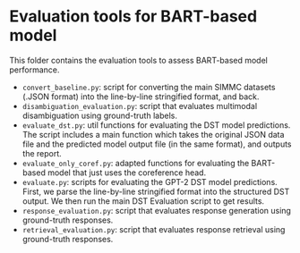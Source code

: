 # Evaluation tools for BART-based model
This folder contains the evaluation tools to assess BART-based model performance.

- `convert_baseline.py`: script for converting the main SIMMC datasets (.JSON format) into the line-by-line stringified format, and back.
- `disambiguation_evaluation.py`: script that evaluates multimodal disambiguation using ground-truth labels.
- `evaluate_dst.py`: util functions for evaluating the DST model predictions. The script includes a main function which takes the original JSON data file and the predicted model output file (in the same format), and outputs the report.
- `evaluate_only_coref.py`: adapted functions for evaluating the BART-based model that just uses the coreference head.
- `evaluate.py`: scripts for evaluating the GPT-2 DST model predictions. First, we parse the line-by-line stringified format into the structured DST output. We then run the main DST Evaluation script to get results.
- `response_evaluation.py`: script that evaluates response generation using ground-truth responses.
- `retrieval_evaluation.py`: script that evaluates response retrieval using ground-truth responses.